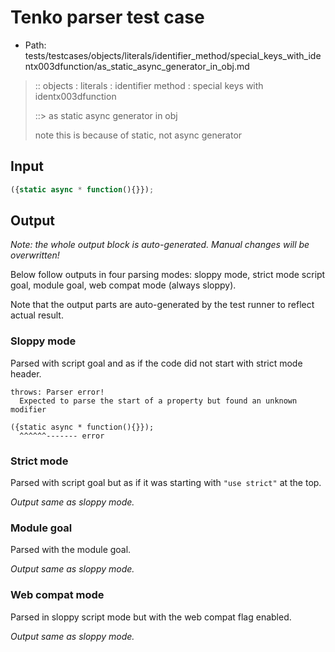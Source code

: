 # Tenko parser test case

- Path: tests/testcases/objects/literals/identifier_method/special_keys_with_identx003dfunction/as_static_async_generator_in_obj.md

> :: objects : literals : identifier method : special keys with identx003dfunction
>
> ::> as static async generator in obj
>
> note this is because of static, not async generator

## Input

`````js
({static async * function(){}});
`````

## Output

_Note: the whole output block is auto-generated. Manual changes will be overwritten!_

Below follow outputs in four parsing modes: sloppy mode, strict mode script goal, module goal, web compat mode (always sloppy).

Note that the output parts are auto-generated by the test runner to reflect actual result.

### Sloppy mode

Parsed with script goal and as if the code did not start with strict mode header.

`````
throws: Parser error!
  Expected to parse the start of a property but found an unknown modifier

({static async * function(){}});
  ^^^^^^------- error
`````

### Strict mode

Parsed with script goal but as if it was starting with `"use strict"` at the top.

_Output same as sloppy mode._

### Module goal

Parsed with the module goal.

_Output same as sloppy mode._

### Web compat mode

Parsed in sloppy script mode but with the web compat flag enabled.

_Output same as sloppy mode._
